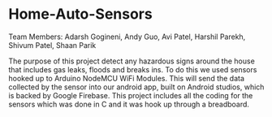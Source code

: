 # Home-Auto-Sensors

Team Members: Adarsh Gogineni, Andy Guo, Avi Patel, Harshil Parekh, Shivum Patel, Shaan Parik

The purpose of this project detect any hazardous signs around the house that includes gas leaks, floods and breaks ins. To do this we used sensors hooked up to Arduino NodeMCU WiFi Modules. This will send the data collected by the sensor into our android app, built on Android studios, which is backed by Google Firebase.
This project includes all the coding for the sensors which was done in C and it was hook up through a breadboard.
